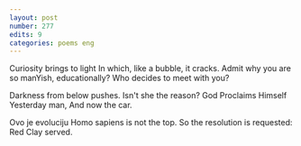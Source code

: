 ```yaml
---
layout: post
number: 277
edits: 9
categories: poems eng
---
```


Curiosity brings to light
In which, like a bubble, it cracks.
Admit why you are so manYish, educationally?
Who decides to meet with you?

Darkness from below pushes.
Isn't she the reason?
God Proclaims Himself
Yesterday man,
And now the car.

Ovo je evoluciju
Homo sapiens is not the top.
So the resolution is requested:
Red Clay served.
